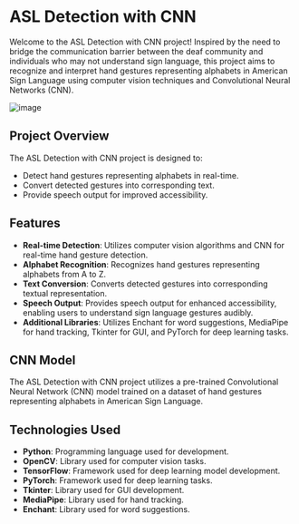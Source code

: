 # ASL Detection with CNN
Welcome to the ASL Detection with CNN project! Inspired by the need to bridge the communication barrier between the deaf community and individuals who may not understand sign language, this project aims to recognize and interpret hand gestures representing alphabets in American Sign Language using computer vision techniques and Convolutional Neural Networks (CNN).

![image](https://github.com/HP200421/American-Sign-Language-Detection-and-Conversion-into-text-and-speech/assets/112316418/fbdb709b-1b8b-4374-add7-52a56a3bc30a)

## Project Overview

The ASL Detection with CNN project is designed to:

- Detect hand gestures representing alphabets in real-time.
- Convert detected gestures into corresponding text.
- Provide speech output for improved accessibility.

## Features

- **Real-time Detection**: Utilizes computer vision algorithms and CNN for real-time hand gesture detection.
- **Alphabet Recognition**: Recognizes hand gestures representing alphabets from A to Z.
- **Text Conversion**: Converts detected gestures into corresponding textual representation.
- **Speech Output**: Provides speech output for enhanced accessibility, enabling users to understand sign language gestures audibly.
- **Additional Libraries**: Utilizes Enchant for word suggestions, MediaPipe for hand tracking, Tkinter for GUI, and PyTorch for deep learning tasks.

## CNN Model

The ASL Detection with CNN project utilizes a pre-trained Convolutional Neural Network (CNN) model trained on a dataset of hand gestures representing alphabets in American Sign Language.

## Technologies Used

- **Python**: Programming language used for development.
- **OpenCV**: Library used for computer vision tasks.
- **TensorFlow**: Framework used for deep learning model development.
- **PyTorch**: Framework used for deep learning tasks.
- **Tkinter**: Library used for GUI development.
- **MediaPipe**: Library used for hand tracking.
- **Enchant**: Library used for word suggestions.

